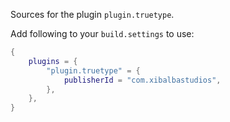 Sources for the plugin `plugin.truetype`.

Add following to your `build.settings` to use:
```lua
{
    plugins = {
        "plugin.truetype" = {
            publisherId = "com.xibalbastudios",
        },
    },
}
```
